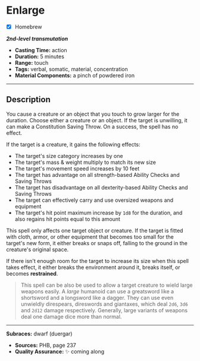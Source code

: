 # Enlarge
- [x] Homebrew

***2nd-level transmutation***
- **Casting Time:** action
- **Duration:** 5 minutes
- **Range:** touch
- **Tags:** verbal, somatic, material, concentration
- **Material Components:** a pinch of powdered iron

---

## Description
You cause a creature or an object that you touch to grow larger for the duration.
Choose either a creature or an object.
If the target is unwilling, it can make a Constitution Saving Throw.
On a success, the spell has no effect.

If the target is a creature, it gains the following effects:
- The target's size category increases by one
- The target's mass & weight multiply to match its new size
- The target's movement speed increases by 10 feet
- The target has advantage on all strength-based Ability Checks and Saving Throws
- The target has disadvantage on all dexterity-based Ability Checks and Saving Throws
- The target can effectively carry and use oversized weapons and equipment
- The target's hit point maximum increase by `1d8` for the duration, and also regains hit points equal to this amount

This spell only affects one target object or creature.
If the target is fitted with cloth, armor, or other equipment that becomes too small for the target's new form, it either breaks or snaps off, falling to the ground in the creature's original space.

If there isn't enough room for the target to increase its size when this spell takes effect, it either breaks the environment around it, breaks itself, or becomes **restrained**.

> This spell can be also be used to allow a target creature to wield large weapons easily.
> A *large* humanoid can use a greatsword like a shortsword and a longsword like a dagger.
> They can use even unwieldly direspears, direswords and giantaxes, which deal `2d6`, `3d6` and `2d12` damage respectively.
> Generally, large variants of weapons deal one damage dice more than normal.

---

**Subraces:** dwarf (duergar)
- **Sources:** PHB, page 237
- **Quality Assurance:** :sparkles: coming along
